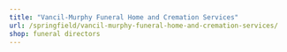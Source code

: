 ```yaml
---
title: "Vancil-Murphy Funeral Home and Cremation Services"
url: /springfield/vancil-murphy-funeral-home-and-cremation-services/
shop: funeral directors
---
```

